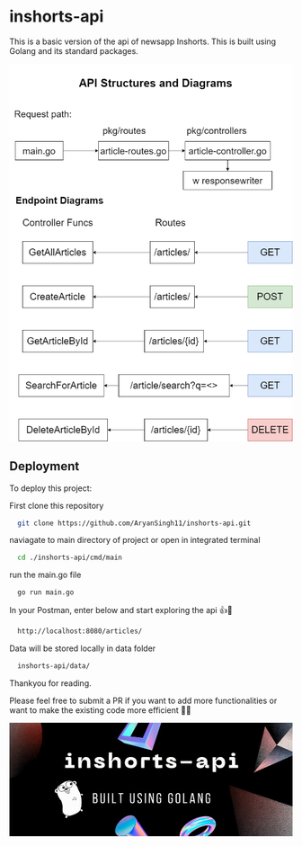 

# inshorts-api
This is a basic version of the api of newsapp Inshorts.
This is built using Golang and its standard packages.



![Api structure](https://github.com/AryanSingh11/inshorts-api/blob/master/images/apistructure2.png?raw=true)


## Deployment

To deploy this project:

First clone this repository 

```bash
  git clone https://github.com/AryanSingh11/inshorts-api.git
```
naviagate to main directory of project
or open in integrated terminal

```bash
  cd ./inshorts-api/cmd/main
```
run the main.go file
```bash
  go run main.go
```
In your Postman, enter below and start exploring the api 👍🙂
```bash
  http://localhost:8080/articles/
```

Data will be stored locally in data folder
```bash
  inshorts-api/data/
```

Thankyou for reading. 

Please feel free to submit a PR if you want to add more functionalities or want to make the existing code more efficient 🙂🚀

![Logo](https://github.com/AryanSingh11/inshorts-api/blob/master/images/inshortsapilogo.jpg?raw=true)

